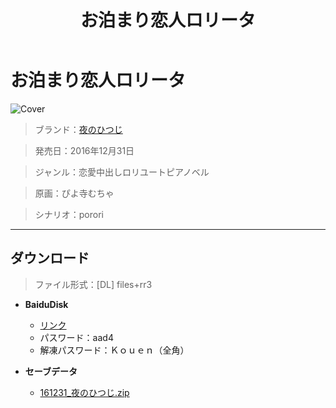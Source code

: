 ﻿---
layout: mypost
title: お泊まり恋人ロリータ
categories: [夜のひつじ]
---

# お泊まり恋人ロリータ

![Cover](161231_夜のひつじ.jpg)

> ブランド：<a href="http://yorunohitsuji.xii.jp/" target="_blank">夜のひつじ</a>

> 発売日：2016年12月31日

> ジャンル：恋愛中出しロリユートピアノベル

> 原画：ぴよ寺むちゃ

> シナリオ：porori

---
## ダウンロード
> ファイル形式：[DL] files+rr3

  - **BaiduDisk**

    - [リンク](https://pan.baidu.com/s/1JYBqdtzz2B_UBrRc2hdnPg)
    - パスワード：aad4
    - 解凍パスワード：Ｋｏｕｅｎ（全角）
  - **セーブデータ**

    - [161231_夜のひつじ.zip](161231_夜のひつじ.zip)
